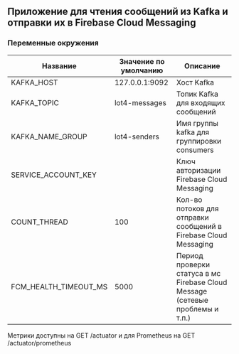 ## Приложение для чтения сообщений из Kafka и отправки их в Firebase Cloud Messaging

### Переменные окружения


| Название|Значение по умолчанию|Описание|
| --- |------- | ------ |
| KAFKA_HOST |127.0.0.1:9092| Хост Kafka |
| KAFKA_TOPIC |lot4-messages| Топик Kafka для входящих сообщений |
| KAFKA_NAME_GROUP |lot4-senders| Имя группы kafka для группировки consumers |
| SERVICE_ACCOUNT_KEY | | Ключ авторизации Firebase Cloud Messaging |
| COUNT_THREAD |100| Кол-во потоков для отправки сообщений в Firebase Cloud Messaging |
| FCM_HEALTH_TIMEOUT_MS |5000 | Период проверки статуса в мс Firebase Cloud Message (сетевые проблемы и т.п.) |
 
Метрики доступны на GET /actuator и для Prometheus на GET /actuator/prometheus